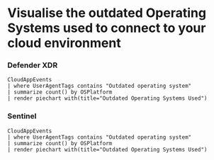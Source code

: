 # Visualise the outdated Operating Systems used to connect to your cloud environment

### Defender XDR

```
CloudAppEvents
| where UserAgentTags contains "Outdated operating system"
| summarize count() by OSPlatform
| render piechart with(title="Outdated Operating Systems Used")
```
### Sentinel
```
CloudAppEvents
| where UserAgentTags contains "Outdated operating system"
| summarize count() by OSPlatform
| render piechart with(title="Outdated Operating Systems Used")
```
